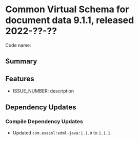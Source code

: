 # Common Virtual Schema for document data 9.1.1, released 2022-??-??

Code name:

## Summary

## Features

* ISSUE_NUMBER: description

## Dependency Updates

### Compile Dependency Updates

* Updated `com.exasol:edml-java:1.1.0` to `1.1.1`
